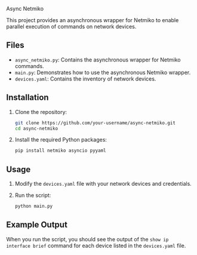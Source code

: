  Async Netmiko

This project provides an asynchronous wrapper for Netmiko to enable parallel execution of commands on network devices.

## Files

- `async_netmiko.py`: Contains the asynchronous wrapper for Netmiko commands.
- `main.py`: Demonstrates how to use the asynchronous Netmiko wrapper.
- `devices.yaml`: Contains the inventory of network devices.

## Installation

1. Clone the repository:
    ```bash
    git clone https://github.com/your-username/async-netmiko.git
    cd async-netmiko
    ```

2. Install the required Python packages:
    ```bash
    pip install netmiko asyncio pyyaml
    ```

## Usage

1. Modify the `devices.yaml` file with your network devices and credentials.

2. Run the script:
    ```bash
    python main.py
    ```

## Example Output

When you run the script, you should see the output of the `show ip interface brief` command for each device listed in the `devices.yaml` file.
